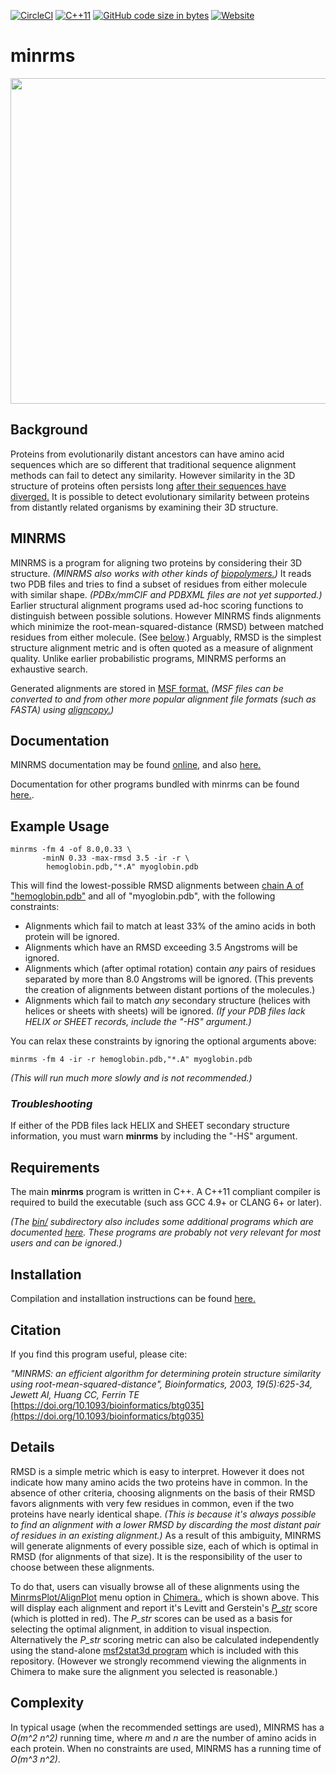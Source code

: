 [![CircleCI](https://img.shields.io/circleci/build/github/jewettaij/minrms/main)](https://circleci.com/gh/jewettaij/minrms)
[![C++11](https://img.shields.io/badge/C%2B%2B-11-blue.svg)](https://isocpp.org/std/the-standard)
[![GitHub code size in bytes](https://img.shields.io/github/languages/code-size/jewettaij/minrms)]()
[![Website](https://img.shields.io/website?down_color=orange&down_message=moltemplate.org%20offline&up_color=green&up_message=online&url=https%3A%2F%2Fwww.cgl.ucsf.edu%2FResearch%2Fminrms)](http://www.cgl.ucsf.edu/Research/minrms)


minrms
===========
<a href="http://www.cgl.ucsf.edu/Research/minrms">
<img src="https://www.rbvi.ucsf.edu/Research/projects/minrms/minrms.jpg" height=521>
</a>


## Background

Proteins from evolutionarily distant ancestors can have amino acid sequences
which are so different that traditional sequence alignment methods can
fail to detect any similarity.
However similarity in the 3D structure of proteins often persists long
[after their sequences have diverged.](https://doi.org/10.1006/jmbi.1993.1489)
It is possible to detect evolutionary similarity between proteins from
distantly related organisms by examining their 3D structure.


## MINRMS

MINRMS is a program for aligning two proteins
by considering their 3D structure.
*(MINRMS also works with other kinds of
[biopolymers.](./doc/doc_nucleic_acids.md))*
It reads two PDB files and tries to find a subset
of residues from either molecule with similar shape.
*(PDBx/mmCIF and PDBXML files are not yet supported.)*
Earlier structural alignment programs used ad-hoc scoring
functions to distinguish between possible solutions.
However MINRMS finds alignments which minimize the
root-mean-squared-distance (RMSD) between matched residues from either molecule.
(See [below](#Details).)
Arguably, RMSD is the simplest structure alignment metric
and is often quoted as a measure of alignment quality.
Unlike earlier probabilistic programs, MINRMS performs an exhaustive search.

Generated alignments are stored in
[MSF format.](http://rothlab.ucdavis.edu/genhelp/chapter_2_using_sequences.html#_Specifying_RSF_Files)
*(MSF files can be converted to and from other
 more popular alignment file formats (such as FASTA) using
[aligncopy.](http://emboss.sourceforge.net/apps/cvs/emboss/apps/aligncopy.html))*



## Documentation

MINRMS documentation may be found
[online](http://www.cgl.ucsf.edu/Research/minrms/),
and also
[here.](doc/doc_minrms_html/minrms.html)

Documentation for other programs bundled with minrms can be found
[here.](./doc).


## Example Usage

```
minrms -fm 4 -of 8.0,0.33 \
       -minN 0.33 -max-rmsd 3.5 -ir -r \
        hemoglobin.pdb,"*.A" myoglobin.pdb
```

This will find the lowest-possible RMSD alignments between
[chain A of "hemoglobin.pdb"](./doc/doc_pdb_select.md#Examples-of-selection-syntax)
and all of "myoglobin.pdb", with the following constraints:

- Alignments which fail to match at least 33% of the amino acids in both
  protein will be ignored.
- Alignments which have an RMSD exceeding 3.5 Angstroms will be ignored.
- Alignments which (after optimal rotation)
  contain *any* pairs of residues separated by more than
  8.0 Angstroms will be ignored.  (This prevents the creation of
  alignments between distant portions of the molecules.)
- Alignments which fail to match *any* secondary structure
  (helices with helices or sheets with sheets) will be ignored.
  *(If your PDB files lack HELIX or SHEET records, include the "-HS" argument.)*

You can relax these constraints by ignoring the optional arguments above:
```
minrms -fm 4 -ir -r hemoglobin.pdb,"*.A" myoglobin.pdb
```
*(This will run much more slowly and is not recommended.)*


### *Troubleshooting*

If either of the PDB files lack HELIX and SHEET secondary structure
information, you must warn **minrms** by including the "-HS" argument.


## Requirements

The main **minrms** program is written in C++.
A C++11 compliant compiler is required to build the executable
(such ass GCC 4.9+ or CLANG 6+ or later).

*(The [bin/](./bin/) subdirectory also includes some additional programs
which are documented [here](./doc/).  These programs are probably
not very relevant for most users and can be ignored.)*


## Installation

Compilation and installation instructions can be found
[here.](INSTALL.md)


## Citation

If you find this program useful, please cite:

*"MINRMS: an efficient algorithm for determining protein structure similarity using root-mean-squared-distance", Bioinformatics, 2003, 19(5):625-34, Jewett AI, Huang CC, Ferrin TE*
[https://doi.org/10.1093/bioinformatics/btg035](https://doi.org/10.1093/bioinformatics/btg035)


## Details

RMSD is a simple metric which is easy to interpret.  However it does
not indicate how many amino acids the two proteins have in common.
In the absence of other criteria, choosing alignments on the basis of their
RMSD favors alignments with very few residues in common,
even if the two proteins have nearly identical shape.
*(This is because it's always possible to find an alignment with a lower RMSD
by discarding the most distant pair of residues in an existing alignment.)*
As a result of this ambiguity,
MINRMS will generate alignments of every possible size,
each of which is optimal in RMSD (for alignments of that size).
It is the responsibility of the user to choose between these alignments.

To do that, users can visually browse all of these alignments using the
[MinrmsPlot/AlignPlot](https://www.cgl.ucsf.edu/chimera/docs/ContributedSoftware/minrmsplot/minrmsplot.html)
menu option in
[Chimera.](https://www.cgl.ucsf.edu/chimera),
which is shown above.
This will display each alignment and report it's Levitt and Gerstein's
[*P_str*](https://doi.org/10.1073/pnas.95.11.5913)
score (which is plotted in red).
The *P_str* scores can be used as a basis for selecting the optimal alignment,
in addition to visual inspection.
Alternatively the *P_str* scoring metric can also be calculated independently
using the stand-alone [msf2stat3d program](./doc/doc_msf2stat3d.md)
which is included with this repository.
(However we strongly recommend viewing the alignments in Chimera
to make sure the alignment you selected is reasonable.)


## Complexity

In typical usage (when the recommended settings are used),
MINRMS has a *O(m^2 n^2)* running time, where *m* and *n*
are the number of amino acids in each protein.
When no constraints are used, MINRMS has a running time of *O(m^3 n^2)*.


